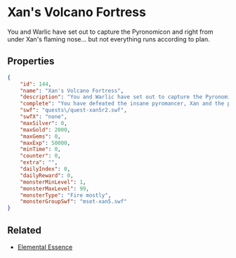 # Xan's Volcano Fortress

You and Warlic have set out to capture the Pyronomicon and right from under Xan's flaming nose... but not everything runs according to plan.

## Properties

```json
{
    "id": 144,
    "name": "Xan's Volcano Fortress",
    "description": "You and Warlic have set out to capture the Pyronomicon and right from under Xan's flaming nose... but not everything runs according to plan.",
    "complete": "You have defeated the insane pyromancer, Xan and the powerful tome called the Pyromonicon is safe in Warlic's hands. But was that the end of Xan? Could his mastery of fire protect him from the lava? Only time will tell.",
    "swf": "quests\/quest-xan5r2.swf",
    "swfX": "none",
    "maxSilver": 0,
    "maxGold": 2000,
    "maxGems": 0,
    "maxExp": 50000,
    "minTime": 0,
    "counter": 0,
    "extra": "",
    "dailyIndex": 0,
    "dailyReward": 0,
    "monsterMinLevel": 1,
    "monsterMaxLevel": 99,
    "monsterType": "Fire mostly",
    "monsterGroupSwf": "mset-xan5.swf"
}
```

## Related

- [Elemental Essence](../items/864-elemental-essence.md)

